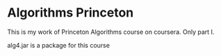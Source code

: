 # Algorithms Princeton

This is my work of Princeton Algorithms course on coursera. Only part I.

alg4.jar is a package for this course